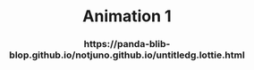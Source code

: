 <h1 align="center"> Animation 1 </h1>
<h3 align="center"><a>https://panda-blib-blop.github.io/notjuno.github.io/untitledg.lottie.html </h3>